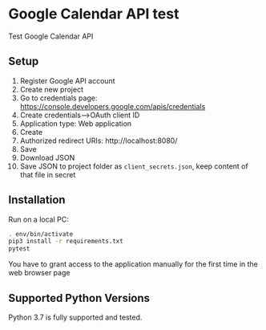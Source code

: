 # Google Calendar API test

Test Google Calendar API

## Setup

1. Register Google API account
2. Create new project
3. Go to credentials page: https://console.developers.google.com/apis/credentials
4. Create credentials-->OAuth client ID
5. Application type: Web application
6. Create
7. Authorized redirect URIs: http://localhost:8080/
8. Save
9. Download JSON
10. Save JSON to project folder as `client_secrets.json`, keep content of that file in secret

## Installation

Run on a local PC:

```bash
. env/bin/activate
pip3 install -r requirements.txt
pytest
```

You have to grant access to the application manually for the first time in the web browser page

## Supported Python Versions

Python 3.7 is fully supported and tested.
